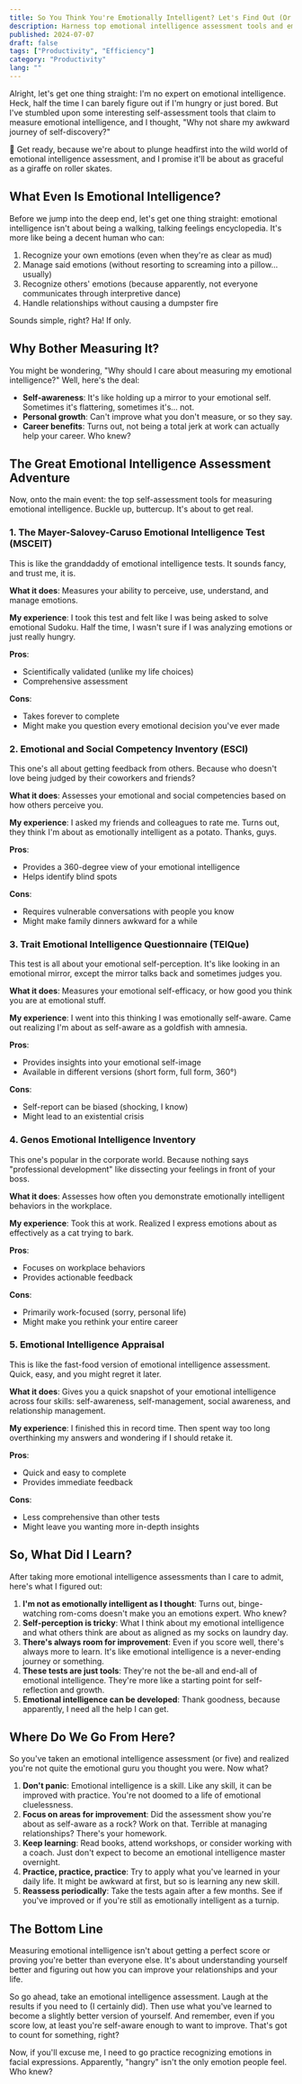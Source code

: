 ```yaml
---
title: So You Think You're Emotionally Intelligent? Let's Find Out (Or How I Embarrassed Myself Trying)
description: Harness top emotional intelligence assessment tools and embark on a humorous journey of self-discovery. Measure your EQ and learn to improve it.
published: 2024-07-07
draft: false
tags: ["Productivity", "Efficiency"]
category: "Productivity"
lang: ""
---
```



Alright, let's get one thing straight: I'm no expert on emotional intelligence. Heck, half the time I can barely figure out if I'm hungry or just bored. But I've stumbled upon some interesting self-assessment tools that claim to measure emotional intelligence, and I thought, "Why not share my awkward journey of self-discovery?"

🦒 Get ready, because we're about to plunge headfirst into the wild world of emotional intelligence assessment, and I promise it'll be about as graceful as a giraffe on roller skates.

## What Even Is Emotional Intelligence?

Before we jump into the deep end, let's get one thing straight: emotional intelligence isn't about being a walking, talking feelings encyclopedia. It's more like being a decent human who can:

1. Recognize your own emotions (even when they're as clear as mud)
2. Manage said emotions (without resorting to screaming into a pillow... usually)
3. Recognize others' emotions (because apparently, not everyone communicates through interpretive dance)
4. Handle relationships without causing a dumpster fire

Sounds simple, right? Ha! If only.

## Why Bother Measuring It?

You might be wondering, "Why should I care about measuring my emotional intelligence?" Well, here's the deal:

- **Self-awareness**: It's like holding up a mirror to your emotional self. Sometimes it's flattering, sometimes it's... not.
- **Personal growth**: Can't improve what you don't measure, or so they say.
- **Career benefits**: Turns out, not being a total jerk at work can actually help your career. Who knew?

## The Great Emotional Intelligence Assessment Adventure

Now, onto the main event: the top self-assessment tools for measuring emotional intelligence. Buckle up, buttercup. It's about to get real.

### 1. The Mayer-Salovey-Caruso Emotional Intelligence Test (MSCEIT)

This is like the granddaddy of emotional intelligence tests. It sounds fancy, and trust me, it is.

**What it does**: Measures your ability to perceive, use, understand, and manage emotions.

**My experience**: I took this test and felt like I was being asked to solve emotional Sudoku. Half the time, I wasn't sure if I was analyzing emotions or just really hungry.

**Pros**:

- Scientifically validated (unlike my life choices)
- Comprehensive assessment

**Cons**:

- Takes forever to complete
- Might make you question every emotional decision you've ever made

### 2. Emotional and Social Competency Inventory (ESCI)

This one's all about getting feedback from others. Because who doesn't love being judged by their coworkers and friends?

**What it does**: Assesses your emotional and social competencies based on how others perceive you.

**My experience**: I asked my friends and colleagues to rate me. Turns out, they think I'm about as emotionally intelligent as a potato. Thanks, guys.

**Pros**:

- Provides a 360-degree view of your emotional intelligence
- Helps identify blind spots

**Cons**:

- Requires vulnerable conversations with people you know
- Might make family dinners awkward for a while

### 3. Trait Emotional Intelligence Questionnaire (TEIQue)

This test is all about your emotional self-perception. It's like looking in an emotional mirror, except the mirror talks back and sometimes judges you.

**What it does**: Measures your emotional self-efficacy, or how good you think you are at emotional stuff.

**My experience**: I went into this thinking I was emotionally self-aware. Came out realizing I'm about as self-aware as a goldfish with amnesia.

**Pros**:

- Provides insights into your emotional self-image
- Available in different versions (short form, full form, 360°)

**Cons**:

- Self-report can be biased (shocking, I know)
- Might lead to an existential crisis

### 4. Genos Emotional Intelligence Inventory

This one's popular in the corporate world. Because nothing says "professional development" like dissecting your feelings in front of your boss.

**What it does**: Assesses how often you demonstrate emotionally intelligent behaviors in the workplace.

**My experience**: Took this at work. Realized I express emotions about as effectively as a cat trying to bark.

**Pros**:

- Focuses on workplace behaviors
- Provides actionable feedback

**Cons**:

- Primarily work-focused (sorry, personal life)
- Might make you rethink your entire career

### 5. Emotional Intelligence Appraisal

This is like the fast-food version of emotional intelligence assessment. Quick, easy, and you might regret it later.

**What it does**: Gives you a quick snapshot of your emotional intelligence across four skills: self-awareness, self-management, social awareness, and relationship management.

**My experience**: I finished this in record time. Then spent way too long overthinking my answers and wondering if I should retake it.

**Pros**:

- Quick and easy to complete
- Provides immediate feedback

**Cons**:

- Less comprehensive than other tests
- Might leave you wanting more in-depth insights

## So, What Did I Learn?

After taking more emotional intelligence assessments than I care to admit, here's what I figured out:

1. **I'm not as emotionally intelligent as I thought**: Turns out, binge-watching rom-coms doesn't make you an emotions expert. Who knew?
2. **Self-perception is tricky**: What I think about my emotional intelligence and what others think are about as aligned as my socks on laundry day.
3. **There's always room for improvement**: Even if you score well, there's always more to learn. It's like emotional intelligence is a never-ending journey or something.
4. **These tests are just tools**: They're not the be-all and end-all of emotional intelligence. They're more like a starting point for self-reflection and growth.
5. **Emotional intelligence can be developed**: Thank goodness, because apparently, I need all the help I can get.

## Where Do We Go From Here?

So you've taken an emotional intelligence assessment (or five) and realized you're not quite the emotional guru you thought you were. Now what?

1. **Don't panic**: Emotional intelligence is a skill. Like any skill, it can be improved with practice. You're not doomed to a life of emotional cluelessness.
2. **Focus on areas for improvement**: Did the assessment show you're about as self-aware as a rock? Work on that. Terrible at managing relationships? There's your homework.
3. **Keep learning**: Read books, attend workshops, or consider working with a coach. Just don't expect to become an emotional intelligence master overnight.
4. **Practice, practice, practice**: Try to apply what you've learned in your daily life. It might be awkward at first, but so is learning any new skill.
5. **Reassess periodically**: Take the tests again after a few months. See if you've improved or if you're still as emotionally intelligent as a turnip.

## The Bottom Line

Measuring emotional intelligence isn't about getting a perfect score or proving you're better than everyone else. It's about understanding yourself better and figuring out how you can improve your relationships and your life.

So go ahead, take an emotional intelligence assessment. Laugh at the results if you need to (I certainly did). Then use what you've learned to become a slightly better version of yourself. And remember, even if you score low, at least you're self-aware enough to want to improve. That's got to count for something, right?

Now, if you'll excuse me, I need to go practice recognizing emotions in facial expressions. Apparently, "hangry" isn't the only emotion people feel. Who knew?
